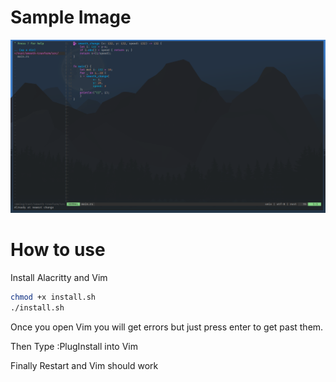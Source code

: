 # Sample Image
![](SampleImage.png)
# How to use
Install Alacritty and Vim
```sh
chmod +x install.sh
./install.sh
```
Once you open Vim you will get errors but just press enter to get past them.

Then Type :PlugInstall into Vim

Finally Restart and Vim should work
